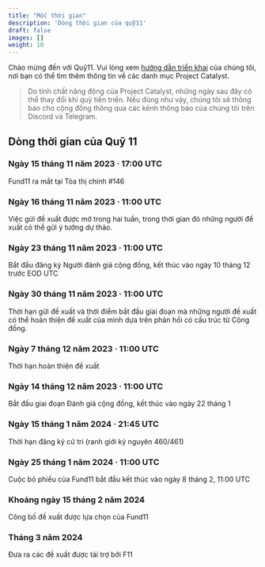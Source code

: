 ```yaml
---
title: "Mốc thời gian"
description: 'Dòng thời gian của quỹ11'
draft: false
images: []
weight: 10
---
```


Chào mừng đến với Quỹ11. Vui lòng xem [hướng dẫn triển khai](placeholder) của chúng tôi, nơi bạn có thể tìm thêm thông tin về các danh mục Project Catalyst.

> Do tính chất năng động của Project Catalyst, những ngày sau đây có thể thay đổi khi quỹ tiến triển. Nếu đúng như vậy, chúng tôi sẽ thông báo cho cộng đồng thông qua các kênh thông báo của chúng tôi trên Discord và Telegram.

## Dòng thời gian của Quỹ 11

### Ngày 15 tháng 11 năm 2023 · 17:00 UTC

Fund11 ra mắt tại Tòa thị chính #146

### Ngày 16 tháng 11 năm 2023 · 11:00 UTC

Việc gửi đề xuất được mở trong hai tuần, trong thời gian đó những người đề xuất có thể gửi ý tưởng dự thảo.

### Ngày 23 tháng 11 năm 2023 · 11:00 UTC

Bắt đầu đăng ký Người đánh giá cộng đồng, kết thúc vào ngày 10 tháng 12 trước EOD UTC

### Ngày 30 tháng 11 năm 2023 · 11:00 UTC

Thời hạn gửi đề xuất và thời điểm bắt đầu giai đoạn mà những người đề xuất có thể hoàn thiện đề xuất của mình dựa trên phản hồi có cấu trúc từ Cộng đồng.

### Ngày 7 tháng 12 năm 2023 · 11:00 UTC

Thời hạn hoàn thiện đề xuất

### Ngày 14 tháng 12 năm 2023 · 11:00 UTC

Bắt đầu giai đoạn Đánh giá cộng đồng, kết thúc vào ngày 22 tháng 1

### Ngày 15 tháng 1 năm 2024 · 21:45 UTC

Thời hạn đăng ký cử tri (ranh giới kỷ nguyên 460/461)

### Ngày 25 tháng 1 năm 2024 · 11:00 UTC

Cuộc bỏ phiếu của Fund11 bắt đầu kết thúc vào ngày 8 tháng 2, 11:00 UTC

### Khoảng ngày 15 tháng 2 năm 2024

Công bố đề xuất được lựa chọn của Fund11

### Tháng 3 năm 2024

Đưa ra các đề xuất được tài trợ bởi F11
